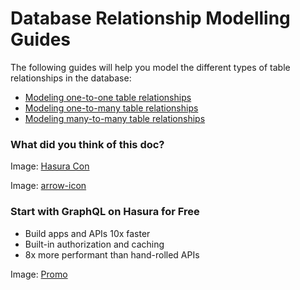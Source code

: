 # Database Relationship Modelling Guides

The following guides will help you model the different types of table relationships in the database:

- [ Modeling one-to-one table relationships ](https://hasura.io/docs/latest/schema/common-patterns/data-modeling/one-to-one/)
- [ Modeling one-to-many table relationships ](https://hasura.io/docs/latest/schema/common-patterns/data-modeling/one-to-many/)
- [ Modeling many-to-many table relationships ](https://hasura.io/docs/latest/schema/common-patterns/data-modeling/many-to-many/)


### What did you think of this doc?

Image: [ Hasura Con ](https://res.cloudinary.com/dh8fp23nd/image/upload/v1686154570/hasura-con-2023/has-con-light-date_r2a2ud.png)

Image: [ arrow-icon ](https://res.cloudinary.com/dh8fp23nd/image/upload/v1683723549/main-web/chevron-right_ldbi7d.png)

### Start with GraphQL on Hasura for Free

- Build apps and APIs 10x faster
- Built-in authorization and caching
- 8x more performant than hand-rolled APIs


Image: [ Promo ](https://hasura.io/docs/assets/images/hasura-free-ff60e409244e0ea12b5a3045d1a9096b.png)